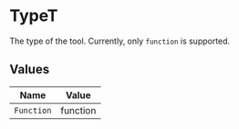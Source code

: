 # TypeT

The type of the tool. Currently, only `function` is supported.


## Values

| Name       | Value      |
| ---------- | ---------- |
| `Function` | function   |